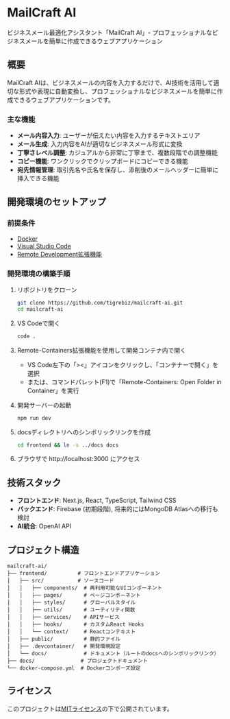 # MailCraft AI

ビジネスメール最適化アシスタント「MailCraft AI」- プロフェッショナルなビジネスメールを簡単に作成できるウェブアプリケーション

## 概要

MailCraft AIは、ビジネスメールの内容を入力するだけで、AI技術を活用して適切な形式や表現に自動変換し、プロフェッショナルなビジネスメールを簡単に作成できるウェブアプリケーションです。

### 主な機能

- **メール内容入力**: ユーザーが伝えたい内容を入力するテキストエリア
- **メール生成**: 入力内容をAIが適切なビジネスメール形式に変換
- **丁寧さレベル調整**: カジュアルから非常に丁寧まで、複数段階での調整機能
- **コピー機能**: ワンクリックでクリップボードにコピーできる機能
- **宛先情報管理**: 取引先名や氏名を保存し、添削後のメールヘッダーに簡単に挿入できる機能

## 開発環境のセットアップ

### 前提条件

- [Docker](https://www.docker.com/get-started)
- [Visual Studio Code](https://code.visualstudio.com/)
- [Remote Development拡張機能](https://marketplace.visualstudio.com/items?itemName=ms-vscode-remote.vscode-remote-extensionpack)

### 開発環境の構築手順

1. リポジトリをクローン
   ```bash
   git clone https://github.com/tigrebiz/mailcraft-ai.git
   cd mailcraft-ai
   ```

2. VS Codeで開く
   ```bash
   code .
   ```

3. Remote-Containers拡張機能を使用して開発コンテナ内で開く
   - VS Code左下の「><」アイコンをクリックし、「コンテナーで開く」を選択
   - または、コマンドパレット(F1)で「Remote-Containers: Open Folder in Container」を実行

4. 開発サーバーの起動
   ```bash
   npm run dev
   ```
   
5. docsディレクトリへのシンボリックリンクを作成
   ```bash
   cd frontend && ln -s ../docs docs
   ```
   
6. ブラウザで http://localhost:3000 にアクセス

## 技術スタック

- **フロントエンド**: Next.js, React, TypeScript, Tailwind CSS
- **バックエンド**: Firebase (初期段階), 将来的にはMongoDB Atlasへの移行も検討
- **AI統合**: OpenAI API

## プロジェクト構造

```
mailcraft-ai/
├── frontend/          # フロントエンドアプリケーション
│   ├── src/           # ソースコード
│   │   ├── components/  # 再利用可能なUIコンポーネント
│   │   ├── pages/       # ページコンポーネント
│   │   ├── styles/      # グローバルスタイル
│   │   ├── utils/       # ユーティリティ関数
│   │   ├── services/    # APIサービス
│   │   ├── hooks/       # カスタムReact Hooks
│   │   └── context/     # Reactコンテキスト
│   ├── public/          # 静的ファイル
│   ├── .devcontainer/   # 開発環境設定
│   └── docs/            # ドキュメント（ルートのdocsへのシンボリックリンク）
├── docs/               # プロジェクトドキュメント
└── docker-compose.yml  # Dockerコンポーズ設定
```

## ライセンス

このプロジェクトは[MITライセンス](LICENSE)の下で公開されています。
